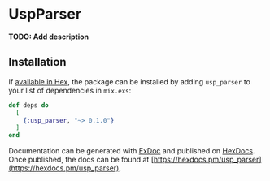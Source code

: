 # UspParser

**TODO: Add description**

## Installation

If [available in Hex](https://hex.pm/docs/publish), the package can be installed
by adding `usp_parser` to your list of dependencies in `mix.exs`:

```elixir
def deps do
  [
    {:usp_parser, "~> 0.1.0"}
  ]
end
```

Documentation can be generated with [ExDoc](https://github.com/elixir-lang/ex_doc)
and published on [HexDocs](https://hexdocs.pm). Once published, the docs can
be found at [https://hexdocs.pm/usp_parser](https://hexdocs.pm/usp_parser).


